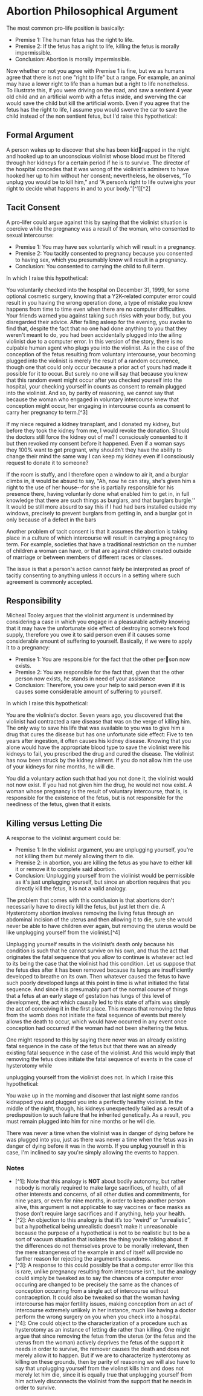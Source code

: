 # Abortion Philosophical Argument

The most common pro-life position is basically:

* Premise 1: The human fetus has the right to life.
* Premise 2: If the fetus has a right to life, killing the fetus is morally impermissible.
* Conclusion: Abortion is morally impermissible.

Now whether or not you agree with Premise 1 is fine, but we as humans agree that there is not one "right to life" but a range. For example, an animal may have a lower right to life than a human  but a right to life nonetheless. To illustrate this, if you were driving on the road, and saw a sentient 4 year old child and an artificial womb with a fetus inside, and swerving the car would save the child but kill the artificial womb. Even if you agree that the fetus has the right to life, I assume you would swerve the car to save the child instead of the non sentient fetus, but I'd raise this hypothetical:

## Formal Argument

A person wakes up to discover that she has been kidnapped in the night and hooked up to an unconscious violinist whose blood must be filtered through her kidneys for a certain period if he is to survive. The director of the hospital concedes that it was wrong of the violinist’s admirers to have hooked her up to him without her consent; nevertheless, he observes, “To unplug you would be to kill him,” and “A person’s right to life outweighs your right to decide what happens in and to your body.”\[^1\]\[^2\]

## Tacit Consent

A pro-lifer could argue against this by saying that the violinist situation is coercive while the pregnancy was a result of the woman, who consented to sexual intercourse:

* Premise 1: You may have sex voluntarily which will result in a pregnancy.
* Premise 2: You tacitly consented to pregnancy because you consented to having sex, which you presumably know will result in a pregnancy.
* Conclusion: You consented to carrying the child to full term.

In which I raise this hypothetical:

You voluntarily checked into the hospital on December 31, 1999, for some optional cosmetic surgery, knowing that a Y2K-related computer error could result in you having the wrong operation done, a type of mistake you knew happens from time to time even when there are no computer difficulties. Your friends warned you against taking such risks with your body, but you disregarded their advice. After falling asleep for the evening, you awoke to find that, despite the fact that no one had done anything to you that they weren't meant to do, you had been accidentally plugged into the ailing violinist due to a computer error. In this version of the story, there is no culpable human agent who plugs you into the violinist. As in the case of the conception of the fetus resulting from voluntary intercourse, your becoming plugged into the violinist is merely the result of a random occurrence, though one that could only occur because a prior act of yours had made it possible for it to occur. But surely no one will say that because you knew that this random event might occur after you checked yourself into the hospital, your checking yourself in counts as consent to remain plugged into the violinist. And so, by parity of reasoning, we cannot say that because the woman who engaged in voluntary intercourse knew that conception might occur, her engaging in intercourse counts as consent to carry her pregnancy to term.\[^3\]

If my niece required a kidney transplant, and I donated my kidney, but before they took the kidney from me, I would revoke the donation. Should the doctors still force the kidney out of me? I consciously consented to it but then revoked my consent before it happened. Even if a woman says they 100% want to get pregnant, why shouldn’t they have the ability to change their mind the same way I can keep my kidney even if I consciously request to donate it to someone?

If the room is stuffy, and I therefore open a window to air it, and a burglar climbs in, it would be absurd to say, "Ah, now he can stay, she's given him a right to the use of her house--for she is partially responsible for his presence there, having voluntarily done what enabled him to get in, in full knowledge that there are such things as burglars, and that burglars burgle.'' It would be still more absurd to say this if I had had bars installed outside my windows, precisely to prevent burglars from getting in, and a burglar got in only because of a defect in the bars

Another problem of tacit consent is that it assumes the abortion is taking place in a culture of which intercourse will result in carrying a pregnancy to term. For example, societies that have a traditional restriction on the number of children a woman can have, or that are against children created outside of marriage or between members of different races or classes.

The issue is that a person's action cannot fairly be interpreted as proof of tacitly consenting to anything unless it occurs in a setting where such agreement is commonly accepted.

## Responsibility

Micheal Tooley argues that the violinist argument is undermined by considering a case in which you engage in a pleasurable activity knowing that it may have the unfortunate side effect of destroying someone’s food supply, therefore you owe it to said person even if it causes some considerable amount of suffering to yourself. Basically, if we were to apply it to a pregnancy:

* Premise 1: You are responsible for the fact that the other person now exists. 
* Premise 2: You are responsible for the fact that, given that the other person now exists, he stands in need of your assistance
* Conclusion: Therefore, you owe your help to said person even if it is causes some considerable amount of suffering to yourself.

In which I raise this hypothetical:

You are the violinist’s doctor. Seven years ago, you discovered that the violinist had contracted a rare disease that was on the verge of killing him. The only way to save his life that was available to you was to give him a drug that cures the disease but has one unfortunate side effect: Five to ten years after ingestion, it often causes his kidney disease. Knowing that you alone would have the appropriate blood type to save the violinist were his kidneys to fail, you prescribed the drug and cured the disease. The violinist has now been struck by the kidney ailment. If you do not allow him the use of your kidneys for nine months, he will die.

You did a voluntary action such that had you not done it, the violinist would not now exist. If you had not given him the drug, he would not now exist. A woman whose pregnancy is the result of voluntary intercourse, that is, is responsible for the existence of the fetus, but is not responsible for the neediness of the fetus, given that it exists.

## Killing versus Letting Die

 A response to the violinist argument could be:

* Premise 1: In the violinist argument, you are unplugging yourself, you're not killing them but merely allowing them to die.
* Premise 2: in abortion, you are killing the fetus as you have to either kill it or remove it to complete said abortion.
* Conclusion: Unplugging yourself from the violinist would be permissible as it's just unplugging yourself, but since an abortion requires that you directly kill the fetus, it is not a valid analogy.

The problem that comes with this conclusion is that abortions don't necessarily have to directly kill the fetus, but just let them die. A Hysterotomy abortion involves removing the living fetus through an abdominal incision of the uterus and then allowing it to die, sure she would never be able to have children  ever again, but removing the uterus would be like unplugging yourself from the violinist.\[^4\]

Unplugging yourself results in the violinist’s death only because his condition is such that he cannot survive on his own, and thus the act that originates the fatal sequence that you allow to continue is whatever act led to its being the case that the violinist had this condition. Let us suppose that the fetus dies after it has been removed because its lungs are insufficiently developed to breathe on its own. Then whatever caused the fetus to have such poorly developed lungs at this point in time is what initiated the fatal sequence. And since it is presumably part of the normal course of things that a fetus at an early stage of gestation has lungs of this level of development, the act which causally led to this state of affairs was simply the act of conceiving it in the first place. This means that removing the fetus from the womb does not initiate the fatal sequence of events but merely allows the death to occur, which would have occurred in any event once conception had occurred if the woman had not been sheltering the fetus.

One might respond to this by saying there never was an already existing fatal sequence in the case of the fetus but that there was an already existing fatal sequence in the case of the violinist. And this would imply that removing the fetus does initiate the fatal sequence of events in the case of hysterotomy while  
unplugging yourself from the violinist does not. In which I raise this hypothetical:

You wake up in the morning and discover that last night some randos kidnapped you and plugged you into a perfectly healthy violinist. In the middle of the night, though, his kidneys unexpectedly failed as a result of a predisposition to such failure that he inherited genetically. As a result, you must remain plugged into him for nine months or he will die.

There was never a time when the violinist was in danger of dying before he was plugged into you, just as there was never a time when the fetus was in danger of dying before it was in the womb. If you unplug yourself in this case, I'm inclined to say you're simply allowing the events to happen.



### Notes

* \[^1\]: Note that this analogy is **NOT** about bodily autonomy, but rather nobody is morally required to make large sacrifices, of health, of all other interests and concerns, of all other duties and commitments, for nine years, or even for nine months, in order to keep another person alive, this argument is not applicable to say vaccines or face masks as those don’t require large sacrifices and if anything, help your health.
* \[^2\]: An objection to this analogy is that it’s too “weird” or “unrealistic”, but a hypothetical being unrealistic doesn’t make it unreasonable because the purpose of a hypothetical is not to be realistic but to be a sort of vacuum situation that isolates the thing you’re talking about. If the differences do not themselves prove to be morally irrelevant, then the mere strangeness of the example in and of itself will provide no further reason for rejecting the argument’s soundness.
* \[^3\]: A response to this could possibly be that a computer error like this is rare, unlike pregnancy resulting from intercourse isn’t, but the analogy could simply be tweaked as to say the chances of a computer error occuring are changed to be precisely the same as the chances of conception occurring from a single act of intercourse without contraception. It could also be tweaked so that the woman having intercourse has major fertility issues, making conception from an act of intercourse extremely unlikely in her instance, much like having a doctor perform the wrong surgery on you when you check into a hospital.
* \[^4\]: One could object to the characterization of a procedure such as hysterotomy as an instance of letting die rather than killing. One might argue that since removing the fetus from the uterus \(or the fetus and the uterus from the woman\) actively deprives the fetus of the support it needs in order to survive, the remover causes the death and does not merely allow it to happen. But if we are to characterize hysterotomy as killing on these grounds, then by parity of reasoning we will also have to say that unplugging yourself from the violinst kills him and does not merely let him die, since it is equally true that unplugging yourself from him actively disconnects the violinist from the support that he needs in order to survive.

